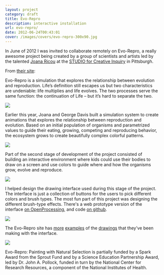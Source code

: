 ```yaml
---
layout: project
category: draft
title: Evo-Repro
description: interactive installation
url: evo-repro/
date: 2012-06-24T00:43:01
cover: /images/covers/evo-repro-300x90.jpg
---
```

In June of 2012 I was invited to collaborate remotely on Evo-Repro, a really awesome project being created by a group of scientists and artists led by the talented [Joana Ricou](http://www.joanaricou.com/) at the [STUDIO for Creative Inquiry](http://studioforcreativeinquiry.org/) in Pittsburgh.

From [their site](http://evorepro.tumblr.com/):

Evo-Repro is a simulation that explores the relationship between evolution and reproduction. Life’s definition still escapes us but two characteristics are undeniable: life multiplies and life evolves. The two processes serve the same function: the continuation of Life – but it’s hard to separate the two.

![](evo01.png)

Earlier this year, Joana and George Davis built a simulation system to create animations that explores the relationship between reproduction and evolution. Based on an initial population of organisms and parametrized values to guide their eating, growing, competing and reproducing behavior, the ecosystem grows to create beautifully complex colorful patterns.

![](evo02.jpg)

Part of the second stage of development of the project consisted of building an interactive environment where kids could use their bodies to draw on a screen and use colors to guide where and how the organisms grow, evolve and reproduce.

![](evo_interaction.png)

I helped design the drawing interface used during this stage of the project. The interface is just a collection of buttons for the users to pick different colors and brush types. The most fun part of this project was designing the different brush-type effects. There's a web prototype version of the interface [on OpenProcessing](http://www.openprocessing.org/sketch/64067), and code [on github](https://github.com/thiagohersan/evoReproBrushProcessing).

![](evo_interface.png)

The Evo-Repro site has [more](http://evorepro.tumblr.com/post/27481040582/screenshot) [examples](http://evorepro.tumblr.com/post/27353809477/screenshot-from-painting-with-natural-selection) of the [drawings](http://evorepro.tumblr.com/post/27833528115/by-celine-berger) that they’ve been making with the interface.

![](evo_drawing.jpg)

Evo-Repro: Painting with Natural Selection is partially funded by a Spark Award from the Sprout Fund and by a Science Education Partnership Award, led by Dr. John A. Pollock, funded in turn by the National Center for Research Resources, a component of the National Institutes of Health.
